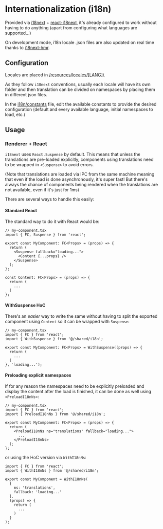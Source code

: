 # Internationalization (i18n)

Provided via [i18next](https://www.i18next.com/) + [react-i18next](https://react.i18next.com/), it's already configured to work without having to do anything (apart from configuring what languages are supported...)

On development mode, i18n locale .json files are also updated on real time thanks to [i18next-hmr](https://github.com/felixmosh/i18next-hmr).

## Configuration

Locales are placed in [/resources/locales/[LANG]/](../resources/locales/).

As they follow `i18next` conventions, usually each locale will have its own folder and then translation can be divided on namespaces by placing them in different json files.

In the [i18n/constants](../src/shared/i18n/constants.ts) file, edit the available constants to provide the desired configuration (default and every available language, initial namespaces to load, etc.)

## Usage

### Renderer + React

`i18next` uses `React.Suspense` by default. This means that unless the translations are pre-loaded explicitly, components using translations need to be wrapped in `<Suspense>` to avoid errors.

(Note that translations are loaded via IPC from the same machine meaning that even if the load is done asynchronously, it's super fast! But there's always the chance of components being rendered when the translations are not available, even if it's just for 1ms)

There are several ways to handle this easily:

#### Standard React

The standard way to do it with React would be:

```tsx
// my-component.tsx
import { FC, Suspense } from 'react';

export const MyComponent: FC<Props> = (props) => {
  return (
    <Suspense fallback="loading...">
      <Content {...props} />
    </Suspense>
  );
};

const Content: FC<Props> = (props) => {
  return (
    ...
  )
};
```

#### WithSuspense HoC

There's an _easier_ way to write the same without having to split the exported component using `Content` so it can be wrapped with `Suspense`:

```tsx
// my-component.tsx
import { FC } from 'react';
import { WithSuspense } from '@/shared/i18n';

export const MyComponent: FC<Props> = WithSuspense((props) => {
  return (
    ...
  )
}, 'loading...');
```

#### Preloading explicit namespaces

If for any reason the namespaces need to be explicitly preloaded and display the content after the load is finished, it can be done as well using `<PreloadI18nNs>`:

```tsx
// my-component.tsx
import { FC } from 'react';
import { PreloadI18nNs } from '@/shared/i18n';

export const MyComponent: FC<Props> = (props) => {
  return (
    <PreloadI18nNs ns="translations" fallback="loading...">
      ...
    </PreloadI18nNs>
  );
};
```

or using the HoC version via `WithI18nNs`:

```tsx
import { FC } from 'react';
import { WithI18nNs } from '@/shared/i18n';

export const MyComponent = WithI18nNs(
  {
    ns: 'translations',
    fallback: 'loading...'
  },
  (props) => {
    return (
      ...
    )
  }
);
```
